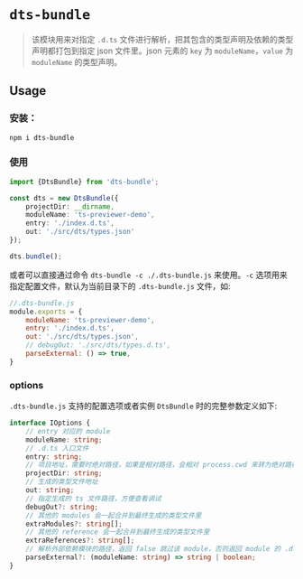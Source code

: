 # `dts-bundle`

> 该模块用来对指定 `.d.ts` 文件进行解析，把其包含的类型声明及依赖的类型声明都打包到指定 json 文件里。json 元素的 `key` 为 `moduleName`，`value` 为 `moduleName` 的类型声明。


## Usage

### 安装：

```bash
npm i dts-bundle
```

### 使用
```ts
import {DtsBundle} from 'dts-bundle';

const dts = new DtsBundle({
    projectDir: __dirname,
    moduleName: 'ts-previewer-demo',
    entry: './index.d.ts',
    out: './src/dts/types.json'
});

dts.bundle();
```

或者可以直接通过命令 `dts-bundle -c ./.dts-bundle.js` 来使用。`-c` 选项用来指定配置文件，默认为当前目录下的 `.dts-bundle.js` 文件，如:

```js
//.dts-bundle.js
module.exports = {
    moduleName: 'ts-previewer-demo',
    entry: './index.d.ts',
    out: './src/dts/types.json',
    // debugOut: './src/dts/types.d.ts',
    parseExternal: () => true,
}
```

### options

`.dts-bundle.js` 支持的配置选项或者实例 `DtsBundle` 时的完整参数定义如下:

```ts
interface IOptions {
    // entry 对应的 module
    moduleName: string;
    // .d.ts 入口文件
    entry: string;
    // 项目地址，需要时绝对路径，如果是相对路径，会相对 process.cwd 来转为绝对路径
    projectDir: string;
    // 生成的类型文件地址
    out: string;
    // 指定生成的 ts 文件路径，方便查看调试
    debugOut?: string;
    // 其他的 modules 会一起合并到最终生成的类型文件里
    extraModules?: string[];
    // 其他的 reference 会一起合并到最终生成的类型文件里
    extraReferences?: string[];
    // 解析外部依赖模块的路径，返回 false 跳过该 module，否则返回 module 的 .d.ts 绝对路径
    parseExternal?: (moduleName: string) => string | boolean;
}
```